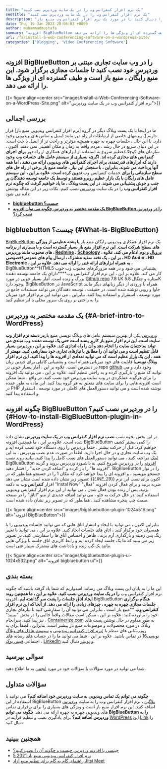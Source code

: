```yaml
---
title: "یک نرم افزار کنفرانس وب را در یک سایت وردپرس نصب کنید" 
seoTitle: "یک نرم افزار کنفرانس وب را در یک سایت وردپرس نصب کنید" 
description: "این راهنما را دنبال کنید تا در مورد یک نرم افزار کنفرانس وب منبع باز BigBlueButton بیاموزید. بیایید نحوه نصب افزونه BigBlueButton را در وردپرس بررسی کنیم." 
date: Thu, 19 Jan 2023 20:06:03 +0000
author: muhammadmustafa
summary: "افزونه BigBlueButton را در وب سایت تجاری مبتنی بر وردپرس خود نصب کنید تا جلسات مجازی برگزار شود. این منبع رایگان ، منبع باز است و طیف گسترده ای از ویژگی ها را ارائه می دهد." 
url: /fa/install-a-web-conferencing-software-on-a-wordpress-site/
categories: ['Blogging', 'Video Conferencing Software']
---
```


## افزونه BigBlueButton را در وب سایت تجاری مبتنی بر وردپرس خود نصب کنید تا جلسات مجازی برگزار شود. این منبع رایگان ، منبع باز است و طیف گسترده ای از ویژگی ها را ارائه می دهد.

{{< figure align=center src="images/Install-a-Web-Conferencing-Software-on-a-WordPress-Site.png" alt="نرم افزار کنفرانس وب در یک سایت وردپرس">}}


## بررسی اجمالی
ما در اینجا با یک پست وبلاگ دیگر در گروه [نرم افزار کنفرانس ویدیویی منبع باز] قرار داریم [1]. روشهای خاصی از ارتباطات از راه دور مانند ایمیل و تماس های ویدیویی وجود دارد. با این حال ، جلسات چهره به چهره همیشه مؤثرتر و راحت تر از ایمیل یا چت است. در این دنیای سریع در حال رشد ، مردم واقعاً به زمان و مکان اهمیتی نمی دهند. اکنون ، سازمان های کوچک/عظیم شروع به استفاده از ابزارهای همکاری از راه دور  **برای اجرای کنفرانس های مجازی کرده اند. اگرچه بسیاری از سیستم عامل های جلسات وب وجود دارند که ابزارهای قدرتمندی برای اجرای کنفرانس های ویدیویی ارائه می دهند ، اما همه آنها پرداخت می شوند. بنابراین ، با سنجش این نیاز ، جامعه منبع باز برخی از راه حل های سطح سازمانی را برای** خدمات کنفرانس وب **تدوین کرده است. علاوه بر این ، این سیستم عامل های رایگان با یک بازار عظیم روبرو هستند و توسط یک جامعه توسعه دهندگان پر جنب و جوش پشتیبانی می شوند. در این پست وبلاگ ، ما یاد خواهیم گرفت که چگونه نرم افزار کنفرانس وب**  را در یک سایت [وردپرس][2] نصب کنیم.
نکات زیر در این مقاله پوشش داده می شود:
* [  **bigbluebutton چیست؟**  ][3]
* [  **یک مقدمه مختصر به وردپرس**  ][4]
 **[چگونه می توان افزونه BigBlueButton را در وردپرس نصب کرد؟][5]** 

##  **bigbluebutton چیست؟**  {#What-is-BigBlueButton}

[BigBlueButton][6] یک نرم افزار همکاری ویدیویی رایگان منبع باز  **با پشته عظیمی از ویژگی های سطح شرکت است. این نرم افزار منبع باز بسیار گسترده است و با بسیاری از برنامه های محبوب مانند وردپرس ، [Redmine][7] ، [Schoology][8] ، [دروپال][9] و بوم ادغام می کند. علاوه بر این ، یک تخته سفید مشترک ، ارسال پیام های عمومی/خصوصی ، HD Audio ، HD Electronic ، به همراه ابزارهای ارائه غنی را ارائه می دهد. علاوه بر این ،**  BigBlueButton**HTML5 پشتیبانی می شود و در همه مرورگرهای محبوب وب خوب کار می کند.
علاوه بر این ، این نرم افزار کنفرانس وب****دارای یک جامعه توسعه دهنده بزرگ و زنده است. آمار بسیار خوبی در مورد [Github repo][10] با 7.8K ستاره و چنگال 5.8K وجود دارد. BigBlueButton در JavaScript همراه با ورودی از دیگر زبانهای دیگر مانند جاوا و روبی نوشته شده است. در حقیقت ، توسعه دهندگان می توانند مستندات جامع در مورد توسعه ، استقرار و استفاده پیدا کنند. بنابراین ، می توانید این نرم افزار خود میزبان را به راحتی بر روی یک سرور محلی یا ابر تنظیم کنید.

##  **یک مقدمه مختصر به وردپرس**  {#A-brief-intro-to-WordPress}

[وردپرس][2] یکی از بهترین سیستم عامل های وبلاگ نویسی منبع باز**در دسته نرم افزار وب سایت است. این نرم افزار منبع باز کاربر پسند است حتی یک توسعه دهنده وب مبتدی می تواند ساختمان سایت را انجام دهد و آن را راه اندازی کند. علاوه بر این ، وردپرس بسیار قابل تنظیم است و می توانید آن را مطابق با نیازهای تجاری خود سفارشی کنید. مهمتر از همه ، این یک [بازار][11] عظیم است که می توانید تعدادی از افزونه ها را پیدا کنید.
این نرم افزار وبلاگ نویسی**با قابلیت های خود میزبانی همراه است و پشتیبانی کاملی برای چندین زبان در دسترس است. علاوه بر این ، آمار بسیار خوبی در repo [github][12] وجود دارد و می توانید کد منبع را بارگیری کرده و به راحتی تنظیم کنید. علاوه بر این ، می توانید یک افزونه را برای هرگونه عملکردی در وب سایت وردپرس خود نصب کنید. در واقع ، شما ممکن است افزونه هایی را برای سایت های متعلق به هر گروه پیدا کنید. این ماده به طور عمده در PHP نوشته شده است و می توانید دستورالعمل های کاملی در مورد توسعه ، استقرار و استفاده پیدا کنید.

##  **چگونه افزونه BigBlueButton را در وردپرس نصب کنیم؟**  {#How-to-install-BigBlueButton-plugin-in-WordPress}

در این بخش نحوه نصب  **نصب نرم افزار کنفرانس وب در یک سایت وردپرس**  نشان داده شده است. علاوه بر این ، ما همچنین افزونه BigBlueButton را کمی بیشتر کشف خواهیم کرد. قبل از حرکت بیشتر ، حتماً وردپرس را روی دستگاه خود نصب کرده اید و یک وب سایت تجاری و در حال اجرا دارید.
لطفاً در صورت عدم نصب وردپرس ، به این [لینک][2] مراجعه کنید ، می توانید دستورالعمل های نصب کامل را پیدا کنید.
بیایید روند نصب BigBlueButton [افزونه][13] را در وردپرس شروع کنیم.
به داشبورد وردپرس بروید و گزینه "افزونه ها" را باز کرده و "اضافه کردن جدید" را فشار دهید. BigBlueButton را در نوار جستجو بنویسید ، و افزونه ای را پیدا خواهید کرد که مکان 1 را در جستجو همانطور که در تصویر زیر نشان داده شده است نشان می دهد:
{{_LINE_29_}}
اکنون برای نصب این نرم افزار  **کنفرانس وب**  به دکمه "Instal Now" ضربه بزنید و برای فعال کردن افزونه "فعال" بزنید. پس از زنده بودن فعال شدن ، می توانید از این نرم افزار کنفرانس ویدیویی استفاده کنید. در حال حرکت به جلو ، می توانید اضافه جدیدی از منو "اتاق" را در صفحه سمت چپ پنجره مشاهده کنید ، همانطور که در تصویر زیر نشان داده شده است.

{{< figure align=center src="images/bigbluebutton-plugin-1024x516.png" alt="افزونه BigBlueButton">}}

بنابراین اکنون ، می توانید با ایجاد و انتشار اتاق هایی که می توانید جلسات ویدیویی را با همسران خود برگزار کنید ، اتاق های جلسات ایجاد کنید. علاوه بر این ، می توانید با تغییر رنگ پس زمینه و بارگذاری آرم برند ، ظاهر و احساس اتاق ها را سفارشی کنید. در تصویر زیر می بینید که ما یک جلسه ایجاد کرده ایم و رابط کاربری اتاق جلسه با ویژگی هایی مانند یک گپ زنده و یادداشت های مشترک بسیار غنی است.

{{< figure align=center src="images/bigbluebutton-plugin-ui-1024x532.png" alt="افزونه bigbluebutton ui">}}


## بسته بندی
این ما را به پایان این پست وبلاگ می رساند. امیدواریم که شما یاد گرفته باشید که چگونه نرم افزار کنفرانس وب  **را در یک سایت وردپرس نصب کنید. علاوه بر این ، ما همچنین روند ایجاد اتاق جلسات را پشت سر گذاشته ایم.** افزونه BigBlueButton **هنگام برگزاری جلسات مجازی چهره به چهره ، چیزهای زیادی را ارائه می دهد. از آنجا که این نرم افزار کنفرانس وب** **منبع باز است ، بنابراین می توانید آن را سفارشی کنید تا نیازهای تجاری خود را برآورده کنید. علاوه بر این ، ممکن است مقالات واقعاً جالبی را در بخش "ببینید" نیز پیدا کنید.
سرانجام ، [Containerize.com][14] به طور مداوم در حال نوشتن پست های وبلاگ در مورد محصولات و موضوعات منبع باز بیشتر است. بنابراین ، لطفاً برای به روزرسانی های منظم با [[نرم افزار کنفرانس ویدیویی][1] و [سیستم عامل های وبلاگ نویسی][15][16] در تماس باشید. علاوه بر این ، شما می توانید ما را در حساب های رسانه های اجتماعی [فیس بوک][17] ، [LinkedIn][18] و [توییتر][19] دنبال کنید.

## سوالی بپرسید
شما می توانید در مورد سؤالات یا سؤالات خود در مورد [انجمن][20] به ما اطلاع دهید.

## سؤالات متداول
 **چگونه می توانم یک تماس ویدیویی به سایت وردپرس خود اضافه کنم؟** 
می توانید با استفاده از این BigBlueButton [پلاگین][13] ، نرم افزار کنفرانس وب را به سایت [وردپرس][2] اضافه کنید. این نرم افزار منبع باز است و ویژگی های بسیاری را برای برقراری تماس های ویدیویی چهره به چهره ارائه می دهد.
 **چگونه می توانم BigBlueButton را به وردپرس اضافه کنم؟** 
برای یادگیری نصب و تنظیم فرآیند در [WordPress][2] این [Link][5] را دنبال کنید.

## همچنین ببینید
  * [جیتسی با افزونه وردپرس چیست و چگونه آن را نصب کنیم؟][21]
  * [5 نرم افزار کنفرانس ویدیویی منبع باز 2021][22]
  * [راهنمای گام به گام برای تنظیم منبع آزاد Jitsi Meet][23]



 [1]: https://products.containerize.com/video-conferencing/
 [2]: https://products.containerize.com/blogging/wordpress/
 [3]: #What-is-BigBlueButton
 [4]: #A-brief-intro-to-WordPress
 [5]: #How-to-install-BigBlueButton-plugin-in-WordPress
 [6]: https://products.containerize.com/video-conferencing/bigbluebutton/
 [7]: https://products.containerize.com/project-management/redmine/
 [8]: https://app.schoology.com/login
 [9]: https://products.containerize.com/content-management/drupal/
 [10]: https://github.com/bigbluebutton/bigbluebutton
 [11]: https://wordpress.org/plugins/
 [12]: https://github.com/WordPress/WordPress
 [13]: https://wordpress.org/plugins/video-conferencing-with-bbb/
 [14]: https://www.containerize.com/
 [15]: https://products.containerize.com/blogging/
 [16]: https://products.containerize.com/social-network-platforms/
 [17]: https://web.facebook.com/containerize
 [18]: https://www.linkedin.com/company/containerize/
 [19]: https://twitter.com/containerize_co
 [20]: https://forum.containerize.com/
 [21]: https://blog.containerize.com/blogging/what-is-jitsi-meet-wordpress-plugin-and-how-to-install-it/
 [22]: https://blog.containerize.com/video-conferencing-software/top-5-open-source-video-conferencing-software-of-2021/
 [23]: https://blog.containerize.com/video-conferencing-software/how-to-set-up-open-source-jitsi-meet/
